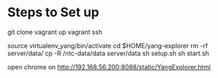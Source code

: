 # Steps to Set up

git clone
vagrant up
vagrant ssh

source virtualenv_yang/bin/activate
cd $HOME/yang-explorer
rm -rf server/data/
cp -R /ntc-data/data server/data
sh setup.sh
sh start.sh

open chrome on http://192.168.56.200:8088/static/YangExplorer.html
